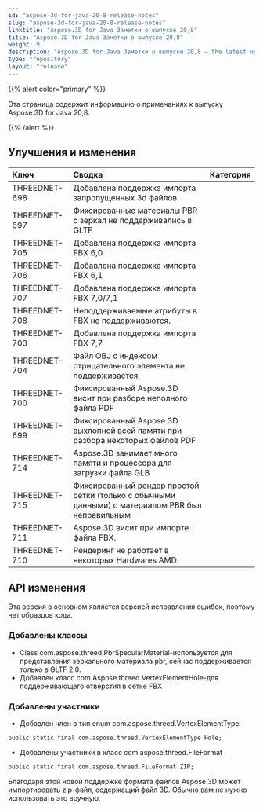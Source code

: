 ```yaml
---
id: "aspose-3d-for-java-20-8-release-notes"
slug: "aspose-3d-for-java-20-8-release-notes"
linktitle: "Aspose.3D for Java Заметки о выпуске 20,8"
title: "Aspose.3D for Java Заметки о выпуске 20,8"
weight: 9
description: "Aspose.3D for Java Заметки о выпуске 20,8 – the latest updates and fixes."
type: "repository"
layout: "release"
---
```

{{% alert color="primary" %}}

Эта страница содержит информацию о примечаниях к выпуску Aspose.3D for Java 20,8.

{{% /alert %}}
## **Улучшения и изменения**

|**Ключ**|**Сводка**|**Категория**|
|:- |:- |:- |
|THREEDNET-698|Добавлена поддержка импорта запропущенных 3d файлов|
|THREEDNET-697|Фиксированные материалы PBR с зеркал не поддерживались в GLTF|
|THREEDNET-705|Добавлена поддержка импорта FBX 6,0|
|THREEDNET-706|Добавлена поддержка импорта FBX 6,1|
|THREEDNET-707|Добавлена поддержка импорта FBX 7,0/7,1|
|THREEDNET-708|Неподдерживаемые атрибуты в FBX не поддерживаются.|
|THREEDNET-703|Добавлена поддержка импорта FBX 7,7|
|THREEDNET-704|Файл OBJ с индексом отрицательного элемента не поддерживается.|
|THREEDNET-700|Фиксированный Aspose.3D висит при разборе неполного файла PDF|
|THREEDNET-699|Фиксированный Aspose.3D выхлопной всей памяти при разбора некоторых файлов PDF|
|THREEDNET-714|Aspose.3D занимает много памяти и процессора для загрузки файла GLB|
|THREEDNET-715|Фиксированный рендер простой сетки (только с обычными данными) с материалом PBR был неправильным|
|THREEDNET-711|Aspose.3D висит при импорте файла FBX.|
|THREEDNET-710|Рендеринг не работает в некоторых Hardwares AMD.|

## API изменения ##
Эта версия в основном является версией исправления ошибок, поэтому нет образцов кода.

### Добавлены классы ###
  * Class com.aspose.threed.PbrSpecularMaterial-используется для представления зеркального материала pbr, сейчас поддерживается только в GLTF 2,0.
  * Добавлен класс com.Aspose.threed.VertexElementHole-для поддерживающего отверстия в сетке FBX
### Добавлены участники ###
  * Добавлен член в тип enum com.aspose.threed.VertexElementType
```
public static final com.aspose.threed.VertexElementType Hole;
```
  * Добавлены участники в класс com.aspose.threed.FileFormat
```
public static final com.aspose.threed.FileFormat ZIP;
```
Благодаря этой новой поддержке формата файлов Aspose.3D может импортировать zip-файл, содержащий файл 3D. Обычно вам не нужно использовать это вручную.

